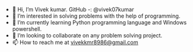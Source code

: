 - 👋 Hi, I’m Vivek kumar. GitHub -: @vivek07kumar
- 👀 I’m interested in solving problems with the help of programming.
- 🌱 I’m currently learning Python programming language and Windows powershell.
- 💞️ I’m looking to collaborate on any problem solving  project.
- 📫 How to reach me at vivekkmr8986@gmail.com

<!---
vivek07kumar/vivek07kumar is a ✨ special ✨ repository because its `README.md` (this file) appears on your GitHub profile.
You can click the Preview link to take a look at your changes.
--->
